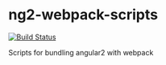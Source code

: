 # ng2-webpack-scripts

[![Build Status](https://travis-ci.org/itryan/ng2-webpack-scripts.svg?branch=master)](https://travis-ci.org/itryan/ng2-webpack-scripts)

Scripts for bundling angular2 with webpack